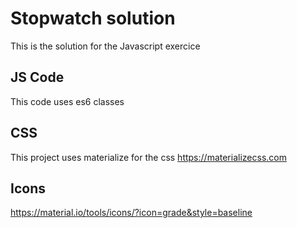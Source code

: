 # Stopwatch solution
This is the solution for the Javascript exercice

## JS Code
This code uses es6 classes

## CSS
This project uses materialize for the css
https://materializecss.com

## Icons
https://material.io/tools/icons/?icon=grade&style=baseline